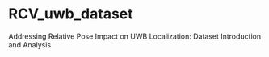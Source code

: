 # RCV_uwb_dataset
Addressing Relative Pose Impact on UWB Localization: Dataset Introduction and Analysis
